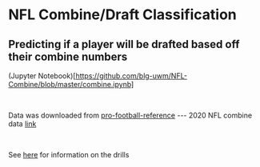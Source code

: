 # NFL Combine/Draft Classification
## Predicting if a player will be drafted based off their combine numbers

(Jupyter Notebook)[https://github.com/blg-uwm/NFL-Combine/blob/master/combine.ipynb]

<br>

Data was downloaded from [pro-football-reference](https://www.pro-football-reference.com/) --- 2020 NFL combine data [link](https://www.pro-football-reference.com/draft/2020-combine.htm)

<br>

See [here](http://www.nfl.com/combine/workouts) for information on the drills
